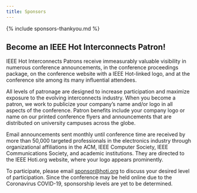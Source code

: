 ```yaml
---
title: Sponsors
---
```

{% include sponsors-thankyou.md %}

## Become an IEEE Hot Interconnects Patron!

IEEE Hot Interconnects Patrons receive immeasurably valuable visibility in numerous conference announcements, in the conference proceedings package, on the conference website with a IEEE Hot-linked logo, and at the conference site among its many influential attendees.

All levels of patronage are designed to increase participation and maximize exposure to the evolving interconnects industry. When you become a patron, we work to publicize your company’s name and/or logo in all aspects of the conference. Patron benefits include your company logo or name on our printed conference flyers and announcements that are distributed on university campuses across the globe.

Email announcements sent monthly until conference time are received by more than 50,000 targeted professionals in the electronics industry through organizational affiliations in the ACM, IEEE Computer Society, IEEE Communications Society, and academic institutions. They are directed to the IEEE Hoti.org website, where your logo appears prominently.

To participate, please email [sponsor@hoti.org](mailto:sponsor@hoti.org)  to discuss your desired level of participation.  Since the conference may be held online due to the Coronavirus COVID-19, sponsorship levels are yet to be determined.
